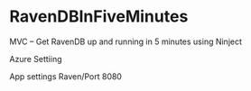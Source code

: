 # RavenDBInFiveMinutes
MVC – Get RavenDB up and running in 5 minutes using Ninject

Azure Settiing

App settings
Raven/Port
8080
